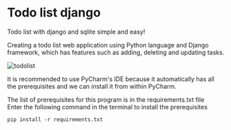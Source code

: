 # Todo list django
Todo list with django and sqlite simple and easy!

Creating a todo list web application using Python language and Django framework, which has features such as adding, deleting and updating tasks.


![todolist](https://user-images.githubusercontent.com/108976550/218508472-344269a6-d99b-43f6-a150-882a3b819487.png)

It is recommended to use PyCharm's IDE because it automatically has all the prerequisites and we can install it from within PyCharm.

The list of prerequisites for this program is in the requirements.txt file
<br>
Enter the following command in the terminal to install the prerequisites

<code>pip install -r requirements.txt</code>
